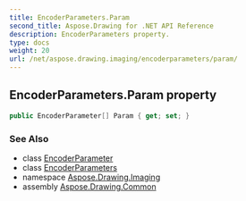 ```yaml
---
title: EncoderParameters.Param
second_title: Aspose.Drawing for .NET API Reference
description: EncoderParameters property. 
type: docs
weight: 20
url: /net/aspose.drawing.imaging/encoderparameters/param/
---
```

## EncoderParameters.Param property

```csharp
public EncoderParameter[] Param { get; set; }
```

### See Also

* class [EncoderParameter](../../encoderparameter/)
* class [EncoderParameters](../)
* namespace [Aspose.Drawing.Imaging](../../encoderparameters/)
* assembly [Aspose.Drawing.Common](../../../)


